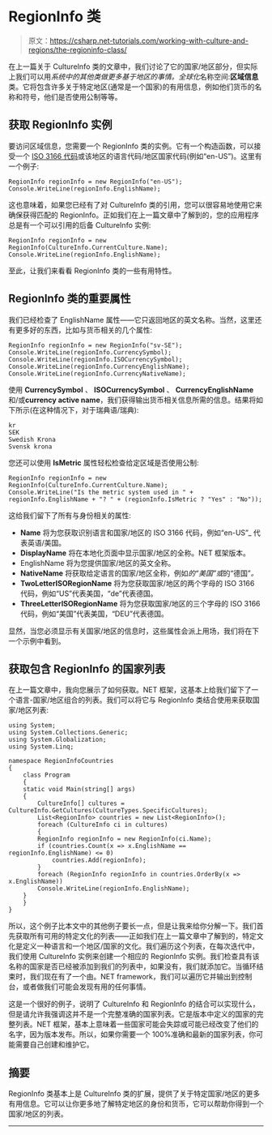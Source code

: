 # RegionInfo 类

> 原文：<https://csharp.net-tutorials.com/working-with-culture-and-regions/the-regioninfo-class/>

在上一篇关于 CultureInfo 类的文章中，我们讨论了它的国家/地区部分，但实际上我们可以用*系统中的其他类做更多基于地区的事情。全球化*名称空间:**区域信息**类。它将包含许多关于特定地区(通常是一个国家)的有用信息，例如他们货币的名称和符号，他们是否使用公制等等。

## 获取 RegionInfo 实例

要访问区域信息，您需要一个 RegionInfo 类的实例。它有一个构造函数，可以接受一个 [ISO 3166 代码](https://en.wikipedia.org/wiki/ISO_3166)或该地区的语言代码/地区国家代码(例如“en-US”)。这里有一个例子:

```
RegionInfo regionInfo = new RegionInfo("en-US");
Console.WriteLine(regionInfo.EnglishName);
```

这也意味着，如果您已经有了对 CultureInfo 类的引用，您可以很容易地使用它来确保获得匹配的 RegionInfo。正如我们在上一篇文章中了解到的，您的应用程序总是有一个可以引用的后备 CultureInfo 实例:

```
RegionInfo regionInfo = new RegionInfo(CultureInfo.CurrentCulture.Name);
Console.WriteLine(regionInfo.EnglishName);
```

<input type="hidden" name="IL_IN_ARTICLE">

至此，让我们来看看 RegionInfo 类的一些有用特性。

## RegionInfo 类的重要属性

我们已经检查了 EnglishName 属性——它只返回地区的英文名称。当然，这里还有更多好的东西，比如与货币相关的几个属性:

```
RegionInfo regionInfo = new RegionInfo("sv-SE");
Console.WriteLine(regionInfo.CurrencySymbol);
Console.WriteLine(regionInfo.ISOCurrencySymbol);
Console.WriteLine(regionInfo.CurrencyEnglishName);
Console.WriteLine(regionInfo.CurrencyNativeName);
```

使用 **CurrencySymbol** 、 **ISOCurrencySymbol** 、 **CurrencyEnglishName** 和/或**currency active name**，我们获得输出货币相关信息所需的信息。结果将如下所示(在这种情况下，对于瑞典语/瑞典):

```
kr
SEK
Swedish Krona
Svensk krona
```

您还可以使用 **IsMetric** 属性轻松检查给定区域是否使用公制:

```
RegionInfo regionInfo = new RegionInfo(CultureInfo.CurrentCulture.Name);
Console.WriteLine("Is the metric system used in " + regionInfo.EnglishName + "? " + (regionInfo.IsMetric ? "Yes" : "No"));
```

这给我们留下了所有与身份相关的属性:

*   **Name** 将为您获取识别语言和国家/地区的 ISO 3166 代码，例如“en-US”_ 代表英语/美国。
*   **DisplayName** 将在本地化页面中显示国家/地区的全称。NET 框架版本。
*   EnglishName 将为您提供国家/地区的英文全称。
*   **NativeName** 将获取给定语言的国家/地区全称，例如*的“美国”或*的“德国”*。*
*   **TwoLetterISORegionName** 将为您获取国家/地区的两个字母的 ISO 3166 代码，例如“US”代表美国，“de”代表德国。
*   **ThreeLetterISORegionName** 将为您获取国家/地区的三个字母的 ISO 3166 代码，例如“美国”代表美国，“DEU”代表德国。

显然，当您必须显示有关国家/地区的信息时，这些属性会派上用场，我们将在下一个示例中看到。

## 获取包含 RegionInfo 的国家列表

在上一篇文章中，我向您展示了如何获取。NET 框架，这基本上给我们留下了一个语言-国家/地区组合的列表。我们可以将它与 RegionInfo 类结合使用来获取国家/地区列表:

```
using System;
using System.Collections.Generic;
using System.Globalization;
using System.Linq;

namespace RegionInfoCountries
{
    class Program
    {
    static void Main(string[] args)
    {
        CultureInfo[] cultures = CultureInfo.GetCultures(CultureTypes.SpecificCultures);
        List<RegionInfo> countries = new List<RegionInfo>();
        foreach (CultureInfo ci in cultures)
        {
        RegionInfo regionInfo = new RegionInfo(ci.Name);
        if (countries.Count(x => x.EnglishName == regionInfo.EnglishName) <= 0)
            countries.Add(regionInfo);
        }
        foreach (RegionInfo regionInfo in countries.OrderBy(x => x.EnglishName))
        Console.WriteLine(regionInfo.EnglishName);
    }
    }
}
```

所以，这个例子比本文中的其他例子要长一点，但是让我来给你分解一下。我们首先获取所有可用的特定文化的列表——正如我们在上一篇文章中了解到的，特定文化是定义一种语言和一个地区/国家的文化。我们遍历这个列表，在每次迭代中，我们使用 CultureInfo 实例来创建一个相应的 RegionInfo 实例。我们检查具有该名称的国家是否已经被添加到我们的列表中，如果没有，我们就添加它。当循环结束时，我们现在有了一个由。NET framework，我们可以遍历它并输出到控制台，或者做我们可能会发现有用的任何事情。

这是一个很好的例子，说明了 CultureInfo 和 RegionInfo 的结合可以实现什么，但是请允许我强调这并不是一个完整准确的国家列表。它是版本中定义的国家的完整列表。NET 框架，基本上意味着一些国家可能会失踪或可能已经改变了他们的名字，因为版本发布。所以，如果你需要一个 100%准确和最新的国家列表，你可能需要自己创建和维护它。

## 摘要

RegionInfo 类基本上是 CultureInfo 类的扩展，提供了关于特定国家/地区的更多有用信息。它可以让你更多地了解特定地区的身份和货币，它可以帮助你得到一个国家/地区的列表。

* * *